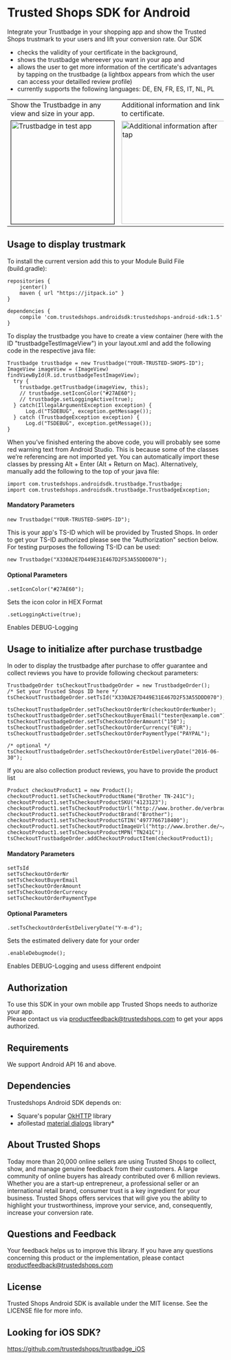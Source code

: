# Trusted Shops SDK for Android

Integrate your Trustbadge in your shopping app and show the Trusted Shops trustmark to your users and lift your conversion rate. Our SDK
- checks the validity of your certificate in the background, 
- shows the trustbadge whereever you want in your app and 
- allows the user to get more information of the certificate's advantages by tapping on the trustbadge (a lightbox appears from which the user can access your detailled review profile)
- currently supports the following languages: DE, EN, FR, ES, IT, NL, PL

<table>
    <tr>
        <td>
            Show the Trustbadge in any view and size in your app.
        </td>
        <td>
            Additional information and link to certificate.
        </td>
        <td>
            Certificate is opened in external browser.
        </td>
    </tr>
    <tr>
        <td>
            <img src="https://github.com/trustedshops/trustedshops-android-sdk/blob/master/trustbadgeexample/screenshots/trustbadge.png" alt="Trustbadge in test app" width="240" border="1">
        </td>
        <td>
            <img src="https://github.com/trustedshops/trustedshops-android-sdk/blob/master/trustbadgeexample/screenshots/lightbox.png" alt="Additional information after tap" width="240">
        </td>
        <td>
            <img src="https://github.com/trustedshops/trustedshops-android-sdk/blob/master/trustbadgeexample/screenshots/certificate2.png" alt="Certificate in Browser" width="240">
        </td>
    </tr>

</table>

## Usage to display trustmark 

To install the current version add this to your Module Build File (build.gradle):
```
repositories {
    jcenter()
    maven { url "https://jitpack.io" }
}

dependencies {
    compile 'com.trustedshops.androidsdk:trustedshops-android-sdk:1.5'
}
```

To display the trustbadge you have to create a view container (here with the ID "trustbadgeTestImageView") in your layout.xml and add the following code in the respective java file: 
```
Trustbadge trustbadge = new Trustbadge("YOUR-TRUSTED-SHOPS-ID");
ImageView imageView = (ImageView) findViewById(R.id.trustbadgeTestImageView);
  try {
    trustbadge.getTrustbadge(imageView, this);
    // trustbadge.setIconColor("#27AE60");
    // trustbadge.setLoggingActive(true);
  } catch(IllegalArgumentException exception) {
      Log.d("TSDEBUG", exception.getMessage());
  } catch (TrustbadgeException exception) {
      Log.d("TSDEBUG", exception.getMessage());
}
```


When you’ve finished entering the above code, you will probably see some red warning text from Android Studio. This is because some of the classes we’re referencing are not imported yet. You can automatically import these classes by pressing Alt + Enter (Alt + Return on Mac). Alternatively, manually add the following to the top of your java file:
```
import com.trustedshops.androidsdk.trustbadge.Trustbadge;
import com.trustedshops.androidsdk.trustbadge.TrustbadgeException;
```

#### Mandatory Parameters

```
new Trustbadge("YOUR-TRUSTED-SHOPS-ID");
```
This is your app's TS-ID which will be provided by Trusted Shops. In order to get your TS-ID authorized please see the "Authorization" section below. For testing purposes the following TS-ID can be used:
```
new Trustbadge("X330A2E7D449E31E467D2F53A55DDD070");
```

#### Optional Parameters

```
.setIconColor("#27AE60");
```
Sets the icon color in HEX Format

```
.setLoggingActive(true);
```
Enables DEBUG-Logging


## Usage to initialize after purchase trustbadge 

In oder to display the trustbadge after purchase to offer guarantee and collect reviews you have to provide following checkout parameters:


```     
TrustbadgeOrder tsCheckoutTrustbadgeOrder = new TrustbadgeOrder();
/* Set your Trusted Shops ID here */
tsCheckoutTrustbadgeOrder.setTsId("X330A2E7D449E31E467D2F53A55DDD070");
  
tsCheckoutTrustbadgeOrder.setTsCheckoutOrderNr(checkoutOrderNumber);
tsCheckoutTrustbadgeOrder.setTsCheckoutBuyerEmail("tester@example.com");
tsCheckoutTrustbadgeOrder.setTsCheckoutOrderAmount("150");
tsCheckoutTrustbadgeOrder.setTsCheckoutOrderCurrency("EUR");
tsCheckoutTrustbadgeOrder.setTsCheckoutOrderPaymentType("PAYPAL");

/* optional */
tsCheckoutTrustbadgeOrder.setTsCheckoutOrderEstDeliveryDate("2016-06-30");
```
If you are also collection product reviews, you have to provide the product list
```
Product checkoutProduct1 = new Product();
checkoutProduct1.setTsCheckoutProductName("Brother TN-241C");
checkoutProduct1.setTsCheckoutProductSKU("4123123");
checkoutProduct1.setTsCheckoutProductUrl("http://www.brother.de/verbrauchsmaterial/laser/toner/tn/tn241c");
checkoutProduct1.setTsCheckoutProductBrand("Brother");
checkoutProduct1.setTsCheckoutProductGTIN("4977766718400");
checkoutProduct1.setTsCheckoutProductImageUrl("http://www.brother.de/~/media/Product%20Images/Supplies/Laser/Toner/TN/TN241C/TN241C_main.png");
checkoutProduct1.setTsCheckoutProductMPN("TN241C");
tsCheckoutTrustbadgeOrder.addCheckoutProductItem(checkoutProduct1);
```      

#### Mandatory Parameters

```
setTsId
setTsCheckoutOrderNr
setTsCheckoutBuyerEmail
setTsCheckoutOrderAmount
setTsCheckoutOrderCurrency
setTsCheckoutOrderPaymentType

```

#### Optional Parameters

```
.setTsCheckoutOrderEstDeliveryDate("Y-m-d");
```
Sets the estimated delivery date for your order

```
.enableDebugmode();
```
Enables DEBUG-Logging and usess different endpoint


## Authorization

To use this SDK in your own mobile app Trusted Shops needs to authorize your app.<br>
Please contact us via [productfeedback@trustedshops.com](mailto:productfeedback@trustedshops.com) to get your apps authorized.  

## Requirements
We support Android API 16 and above.

## Dependencies
Trustedshops Android SDK depends on:
* Square's popular [OkHTTP](http://square.github.io/okhttp/) library
* afollestad [material dialogs](https://github.com/afollestad/material-dialogs) library*

## About Trusted Shops

Today more than 20,000 online sellers are using Trusted Shops to collect, show, and manage genuine feedback from their customers. A large community of online buyers has already contributed over 6 million reviews.
Whether you are a start-up entrepreneur, a professional seller or an international retail brand, consumer trust is a key ingredient for your business. Trusted Shops offers services that will give you the ability to highlight your trustworthiness, improve your service, and, consequently, increase your conversion rate. 

## Questions and Feedback

Your feedback helps us to improve this library. 
If you have any questions concerning this product or the implementation, please contact [productfeedback@trustedshops.com](mailto:productfeedback@trustedshops.com)

## License

Trusted Shops Android SDK is available under the MIT license. See the LICENSE file for more info.

## Looking for iOS SDK?
https://github.com/trustedshops/trustbadge_iOS
